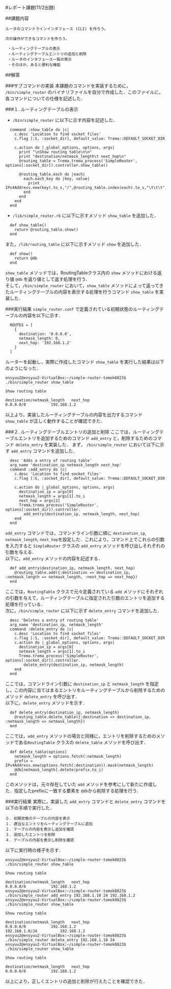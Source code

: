 #レポート課題(11/2出題)

##課題内容

```
ルータのコマンドラインインタフェース (CLI) を作ろう。

次の操作ができるコマンドを作ろう。

 ・ルーティングテーブルの表示
 ・ルーティングテーブルエントリの追加と削除
 ・ルータのインタフェース一覧の表示
 ・そのほか、あると便利な機能
```

##解答

###サブコマンドの実装
本課題のコマンドを実装するために， ```/bin/simple_router``` のバイナリファイルを自分で作成した．このファイルに，各コマンドについての仕様を記述した．

###１. ルーティングテーブルの表示
- ```/bin/simple_router``` に以下に示す内容を記述した．

```
  command :show_table do |c|
    c.desc 'Location to find socket files'
    c.flag [:S, :socket_dir], default_value: Trema::DEFAULT_SOCKET_DIR

    c.action do |_global_options, options, args|
      print "\nShow routing table\n\n"
      print "destination/netmask_length\t next_hop\n"
      @routing_table = Trema.trema_process('SimpleRouter', options[:socket_dir]).controller.show_table()

      @routing_table.each do |each|
        each.each_key do |key, value|
          print IPv4Address.new(key).to_s,"/",@routing_table.index(each).to_s,"\t\t\t",each[key].to_s,"\n"
        end
      end
    end
  end
```


- ```/lib/simple_router.rb``` に以下に示すメソッド ```show_table``` を追加した．

```
  def show_table()
    return @routing_table.show()
  end
```

また，```/lib/routing_table``` に以下に示すメソッド ```show``` を追加した．

```
  def show()
    return @db
  end
```

```show_table``` メソッドでは，RoutingTableクラス内の ```show``` メソッドにおける返り値 ```@db``` を返り値として返す処理を行う．  
そして，```/bin/simple_router``` において，```show_table``` メソッドによって返ってきたルーティングテーブルの内容を表示する処理を行うコマンド ```show_table``` を実装した．  

###実行結果
```simple_router.conf``` で定義されている初期状態のルーティングテーブルの内容を以下に示す．

```
  ROUTES = [
    {
      destination: '0.0.0.0',
      netmask_length: 0,
      next_hop: '192.168.1.2'
    }
  ]
```

ルーターを起動し，実際に作成したコマンド ```show_table``` を実行した結果は以下のようになった．
```
ensyuu2@ensyuu2-VirtualBox:~/simple-router-tomok0823$ ./bin/simple_router show_table

Show routing table

destination/netmask_length	 next_hop
0.0.0.0/0			192.168.1.2
```

以上より，実装したルーティングテーブルの内容を出力するコマンド ```show_table``` が正しく動作することが確認できた．

###２. ルーティングテーブルエントリの追加と削除
ここでは，ルーティングテーブルエントリを追加するためのコマンド ```add_entry``` と，削除するためのコマンド ```delete_entry``` を実装した．
まず， ```/bin/simple_router``` において以下に示す ```add_entry``` コマンドを追加した．

```
  desc 'Adds a entry of routing table'
  arg_name 'destination_ip netmask_length next_hop'
  command :add_entry do |c|
    c.desc 'Location to find socket files'
    c.flag [:S, :socket_dir], default_value: Trema::DEFAULT_SOCKET_DIR

    c.action do |_global_options, options, args|
      destination_ip = args[0]
      netmask_length = args[1].to_i
      next_hop = args[2]
      Trema.trema_process('SimpleRouter', options[:socket_dir]).controller.
        add_entry(destination_ip, netmask_length, next_hop)
    end
  end
```

```add_entry``` コマンドでは，コマンドライン引数に順に ```destination_ip```, ``` netmask_length```, ```next_hop```を設定した．これにより，コマンド上でこれらの引数を入力すると ```SimpleRouter``` クラスの ```add_entry``` メソッドを呼び出しそれぞれの引数を与える．  
以下に，```add_entry``` メソッドの内容を記述する．

```
  def add_entry(destination_ip, netmask_length, next_hop)
    @routing_table.add({:destination => destination_ip, :netmask_length => netmask_length, :next_hop => next_hop})
  end
```

ここでは，```RoutingTable``` クラスで元々定義されている ```add``` メソッドにそれぞれの引数を与えて，ルーティングテーブルに指定された引数のエントリを追加する処理を行っている．  
次に，```/bin/simple_router``` に以下に示す ```delete_entry``` コマンドを追加した．

```
  desc 'Deletes a entry of routing table'
  arg_name 'destination_ip, netmask_length'
  command :delete_entry do |c|
    c.desc 'Location to find socket files'
    c.flag [:S, :socket_dir], default_value: Trema::DEFAULT_SOCKET_DIR
    c.action do |_global_options, options, args|
      destination_ip = args[0]
      netmask_length = args[1].to_i
      Trema.trema_process('SimpleRouter', options[:socket_dir]).controller.
        delete_entry(destination_ip, netmask_length)
    end
  end
```

ここでは，コマンドライン引数に ```destination_ip``` と ```netmask_length``` を指定し，この内容に当てはまるエントリをルーティングテーブルから削除するためのメソッド ```delete_entry``` を呼び出す．  
以下に，```delete_entry``` メソッドを示す．

```
  def delete_entry(destination_ip, netmask_length)
    @routing_table.delete_table({:destination => destination_ip, :netmask_length => netmask_length})
  end
```

ここでは，```add_entry``` メソッドの場合と同様に，エントリを削除するためのメソッドである```RoutingTable``` クラスの ```delete_table``` メソッドを呼び出す．

```
  def delete_table(options)
    netmask_length = options.fetch(:netmask_length)
    prefix = IPv4Address.new(options.fetch(:destination)).mask(netmask_length)
    @db[netmask_length].delete(prefix.to_i)
  end
```

このメソッドは，元々存在していた ```add``` メソッドを参考にして新たに作成した．指定したprefixに一致する要素を ```@db```から削除する処理を行う．

###実行結果
実際に，実装した ```add_entry``` コマンドと ```delete_entry``` コマンドを以下の手順で実行した．

```
０. 初期状態のテーブルの内容を表示
１. 適当なエントリをルーティングテーブルに追加
２. テーブルの内容を表示し追加を確認
３. 追加したエントリを削除
４. テーブルの内容を表示し削除を確認
```

以下に実行時の様子を示す．

```
ensyuu2@ensyuu2-VirtualBox:~/simple-router-tomok0823$ ./bin/simple_router show_table

Show routing table

destination/netmask_length	 next_hop
0.0.0.0/0			192.168.1.2
ensyuu2@ensyuu2-VirtualBox:~/simple-router-tomok0823$ ./bin/simple_router add_entry 192.168.1.10 24 192.168.1.2
ensyuu2@ensyuu2-VirtualBox:~/simple-router-tomok0823$ ./bin/simple_router show_table

Show routing table

destination/netmask_length	 next_hop
0.0.0.0/0			192.168.1.2
192.168.1.0/24			192.168.1.2
ensyuu2@ensyuu2-VirtualBox:~/simple-router-tomok0823$ ./bin/simple_router delete_entry 192.168.1.10 24
ensyuu2@ensyuu2-VirtualBox:~/simple-router-tomok0823$ ./bin/simple_router show_table

Show routing table

destination/netmask_length	 next_hop
0.0.0.0/0			192.168.1.2
```

以上により，正しくエントリの追加と削除が行えたことを確認できた．
